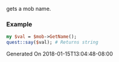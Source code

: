 gets a mob name.
### Example

```perl
my $val = $mob->GetName();
quest::say($val); # Returns string
```


Generated On 2018-01-15T13:04:48-08:00